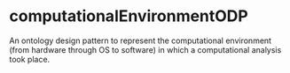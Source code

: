 # computationalEnvironmentODP
An ontology design pattern to represent the computational environment (from hardware through OS to software) in which a computational analysis took place.
